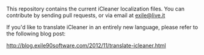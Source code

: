 This repository contains the current iCleaner localization files.
You can contribute by sending pull requests, or via email at exile@live.it

If you'd like to translate iCleaner in an entirely new language, please refer to the following blog post:

http://blog.exile90software.com/2012/11/translate-icleaner.html
